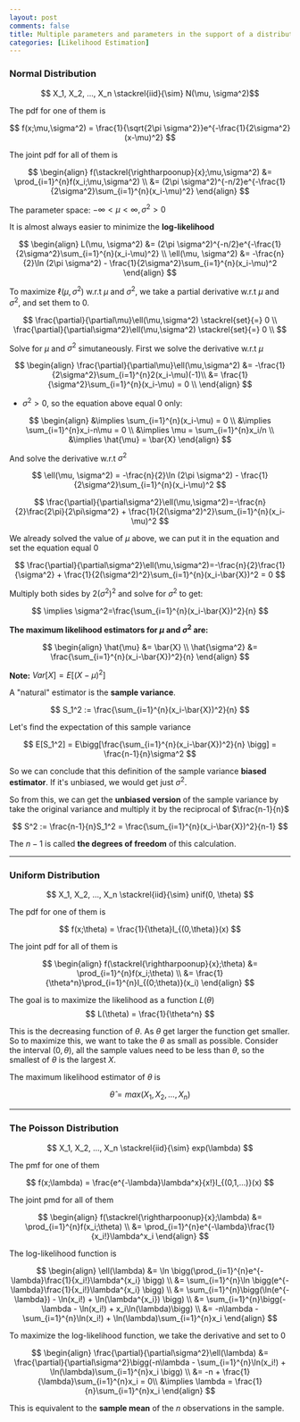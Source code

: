 ```yaml
---
layout: post
comments: false
title: Multiple parameters and parameters in the support of a distribution a
categories: [Likelihood Estimation]
---
```



### Normal Distribution

$$
  X_1, X_2, ..., X_n \stackrel{iid}{\sim} N(\mu, \sigma^2)$$

The pdf for one of them is

$$
  f(x;\mu,\sigma^2) = \frac{1}{\sqrt{2\pi \sigma^2}}e^{-\frac{1}{2\sigma^2}(x-\mu)^2}
$$

The joint pdf for all of them is

$$
  \begin{align}
    f(\stackrel{\rightharpoonup}{x};\mu,\sigma^2) &= \prod_{i=1}^{n}f(x_i;\mu,\sigma^2) \\
    &= (2\pi \sigma^2)^{-n/2}e^{-\frac{1}{2\sigma^2}\sum_{i=1}^{n}(x_i-\mu)^2}
  \end{align}
$$

The parameter space: $-\infty \lt \mu \lt \infty, \sigma^2 \gt 0$

It is almost always easier to minimize
the **log-likelihood**

$$
  \begin{align}
    L(\mu, \sigma^2) &= (2\pi \sigma^2)^{-n/2}e^{-\frac{1}{2\sigma^2}\sum_{i=1}^{n}(x_i-\mu)^2} \\
    \ell(\mu, \sigma^2) &= -\frac{n}{2}\ln (2\pi \sigma^2) - \frac{1}{2\sigma^2}\sum_{i=1}^{n}(x_i-\mu)^2
  \end{align}
$$

To maximize $\ell(\mu, \sigma^2)$ w.r.t $\mu$ and $\sigma^2$, we take a partial derivative w.r.t $\mu$ and $\sigma^2$, and set them to $0$.

$$
  \frac{\partial}{\partial\mu}\ell(\mu,\sigma^2) \stackrel{set}{=} 0 \\
  \frac{\partial}{\partial\sigma^2}\ell(\mu,\sigma^2) \stackrel{set}{=} 0 \\
$$

Solve for $\mu$ and $\sigma^2$ simutaneously. First we solve the derivative w.r.t $\mu$

$$
  \begin{align}
    \frac{\partial}{\partial\mu}\ell(\mu,\sigma^2) &= -\frac{1}{2\sigma^2}\sum_{i=1}^{n}2(x_i-\mu)(-1)\\
    &= \frac{1}{\sigma^2}\sum_{i=1}^{n}(x_i-\mu) = 0 \\
  \end{align}
$$

* $\sigma^2 \gt 0$, so the equation above equal $0$ only:

$$
  \begin{align}
    &\implies \sum_{i=1}^{n}(x_i-\mu) = 0 \\
    &\implies \sum_{i=1}^{n}x_i-n\mu = 0 \\
    &\implies \mu = \sum_{i=1}^{n}x_i/n \\
    &\implies \hat{\mu} = \bar{X}
  \end{align}
$$

And solve the derivative w.r.t $\sigma^2$

$$
  \ell(\mu, \sigma^2) = -\frac{n}{2}\ln (2\pi \sigma^2) - \frac{1}{2\sigma^2}\sum_{i=1}^{n}(x_i-\mu)^2
$$

$$
  \frac{\partial}{\partial\sigma^2}\ell(\mu,\sigma^2)=-\frac{n}{2}\frac{2\pi}{2\pi\sigma^2} + \frac{1}{2(\sigma^2)^2}\sum_{i=1}^{n}(x_i-\mu)^2
$$

We already solved the value of $\mu$ above, we can put it in the equation and set the equation equal 0

$$
  \frac{\partial}{\partial\sigma^2}\ell(\mu,\sigma^2)=-\frac{n}{2}\frac{1}{\sigma^2} + \frac{1}{2(\sigma^2)^2}\sum_{i=1}^{n}(x_i-\bar{X})^2 = 0
$$

Multiply both sides by $2(\sigma^2)^2$ and solve for $\sigma^2$ to get:

$$
  \implies \sigma^2=\frac{\sum_{i=1}^{n}(x_i-\bar{X})^2}{n}
$$

**The maximum likelihood estimators for $\mu$ and $\sigma^2$ are:**

$$
  \begin{align}
    \hat{\mu} &= \bar{X} \\
    \hat{\sigma^2} &= \frac{\sum_{i=1}^{n}(x_i-\bar{X})^2}{n}
  \end{align}
$$

**Note:** $Var[X] = E[(X - \mu)^2]$

A "natural" estimator is the **sample variance**.

$$
  S_1^2 := \frac{\sum_{i=1}^{n}(x_i-\bar{X})^2}{n}
$$

Let's find the expectation of this sample variance

$$
  E[S_1^2] = E\bigg[\frac{\sum_{i=1}^{n}(x_i-\bar{X})^2}{n} \bigg] = \frac{n-1}{n}\sigma^2
$$

So we can conclude that this definition of the sample variance **biased estimator**. If it's unbiased, we would get just $\sigma^2$. 

So from this, we can get the **unbiased version** of the sample variance by take the original variance and multiply it by the reciprocal of $\frac{n-1}{n}$

$$
  S^2 := \frac{n-1}{n}S_1^2 = \frac{\sum_{i=1}^{n}(x_i-\bar{X})^2}{n-1}
$$

The $n-1$ is called **the degrees of freedom** of this calculation.

---

### Uniform Distribution

$$
X_1, X_2, ..., X_n \stackrel{iid}{\sim} unif(0, \theta)
$$

The pdf for one of them is

$$
  f(x;\theta) = \frac{1}{\theta}I_{(0,\theta)}(x)
$$

The joint pdf for all of them is

$$
  \begin{align}
    f(\stackrel{\rightharpoonup}{x};\theta) &= \prod_{i=1}^{n}f(x_i;\theta) \\
    &= \frac{1}{\theta^n}\prod_{i=1}^{n}I_{(0;\theta)}(x_i)
  \end{align}
$$

The goal is to maximize the likelihood as a function $L(\theta)$
$$
  L(\theta) = \frac{1}{\theta^n}
$$

This is the decreasing function of $\theta$. As $\theta$ get larger the function get smaller. So to maximize this, we want to take the $\theta$ as small as possible. Consider the interval $(0,\theta)$, all the sample values need to be less than $\theta$, so the smallest of $\theta$ is the largest $X$.

The maximum likelihood estimator of $\theta$ is 

$$
  \hat{\theta} = max(X_1, X_2, ..., X_n)
$$


---

### The Poisson Distribution

$$
X_1, X_2, ..., X_n \stackrel{iid}{\sim} exp(\lambda)
$$

The pmf for one of them

$$
  f(x;\lambda) = \frac{e^{-\lambda}\lambda^x}{x!}I_{(0,1,...)}(x)
$$

The joint pmd for all of them

$$
  \begin{align}
    f(\stackrel{\rightharpoonup}{x};\lambda) &= \prod_{i=1}^{n}f(x_i;\theta) \\
    &= \prod_{i=1}^{n}e^{-\lambda}\frac{1}{x_i!}\lambda^x_i
  \end{align}
$$

The log-likelihood function is

$$
  \begin{align}
    \ell(\lambda) &= \ln \bigg(\prod_{i=1}^{n}e^{-\lambda}\frac{1}{x_i!}\lambda^{x_i} \bigg) \\
    &= \sum_{i=1}^{n}\ln \bigg(e^{-\lambda}\frac{1}{x_i!}\lambda^{x_i} \bigg) \\
    &= \sum_{i=1}^{n}\bigg(\ln(e^{-\lambda}) - \ln(x_i!) + \ln(\lambda^{x_i}) \bigg) \\
    &= \sum_{i=1}^{n}\bigg(-\lambda - \ln(x_i!) + x_i\ln(\lambda)\bigg) \\
    &= -n\lambda - \sum_{i=1}^{n}\ln(x_i!) + \ln(\lambda)\sum_{i=1}^{n}x_i
  \end{align} 
$$

To maximize the log-likelihood function, we take the derivative and set to $0$

$$
  \begin{align}
    \frac{\partial}{\partial\sigma^2}\ell(\lambda) &= \frac{\partial}{\partial\sigma^2}\bigg(-n\lambda - \sum_{i=1}^{n}\ln(x_i!) + \ln(\lambda)\sum_{i=1}^{n}x_i \bigg) \\
    &= -n + \frac{1}{\lambda}\sum_{i=1}^{n}x_i = 0\\
    &\implies \lambda = \frac{1}{n}\sum_{i=1}^{n}x_i
  \end{align}
$$

This is equivalent to the **sample mean** of the $n$ observations in the sample.
